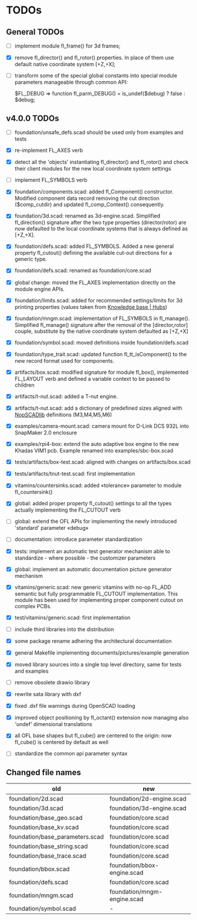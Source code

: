 # TODOs

## General TODOs

- [ ] implement module fl_frame() for 3d frames;
- [x] remove fl_director() and fl_rotor() properties. In place of them use default native coordinate system [+Z,+X];
- [ ] transform some of the special global constants into special module parameters manageable through common API:

    \$FL\_DEBUG ⇒ function fl_parm_DEBUG() = is_undef($debug) ? false : $debug;

## v4.0.0 TODOs

- [ ] foundation/unsafe_defs.scad should be used only from examples and tests
- [x] re-implement FL_AXES verb
- [x] detect all the 'objects' instantiating fl_director() and fl_rotor() and check their client modules for the new local coordinate system settings
- [ ] implement FL_SYMBOLS verb
- [x] foundation/components.scad: added fl_Component() constructor. Modified component data record removing the cut direction ($comp_cutdir) and updated fl_comp_Context() consequently.
- [x] foundation/3d.scad: renamed as 3d-engine.scad. Simplified fl_direction() signature after the two type properties (director/rotor) are now defaulted to the local coordinate systems that is always defined as [+Z,+X].
- [x] foundation/defs.scad: added FL_SYMBOLS. Added a new general property fl_cutout() defining the available cut-out directions for a generic type.
- [x] foundation/defs.scad: renamed as foundation/core.scad
- [x] global change: moved the FL_AXES implementation directly on the module engine APIs.
- [x] foundation/limits.scad: added for recommended settings/limits for 3d printing properties (values taken from [Knowledge base | Hubs](https://www.hubs.com/knowledge-base/))
- [x] foundation/mngm.scad: implementation of FL_SYMBOLS in fl_manage(). Simplified fl_manage() signature after the removal of the [director,rotor] couple, substitute by the native coordinate system defaulted as [+Z,+X]
- [x] foundation/symbol.scad: moved definitions inside foundation/defs.scad
- [x] foundation/type_trait.scad: updated function fl_tt_isComponent() to the new record format used for components.
- [x] artifacts/box.scad: modified signature for module fl_box(), implemented FL_LAYOUT verb and defined a variable context to be passed to children
- [x] artifacts/t-nut.scad: added a T-nut engine.
- [X] artifacts/t-nut.scad: add a dictionary of predefined sizes aligned with [NopSCADlib](https://github.com/nophead/NopSCADlib) definitions (M3,M4,M5,M6)
- [x] examples/camera-mount.scad: camera mount for D-Link DCS 932L into SnapMaker 2.0 enclosure
- [x] examples/rpi4-box: extend the auto adaptive box engine to the new Khadas VIM1 pcb. Example renamed into examples/sbc-box.scad
- [x] tests/artifacts/box-test.scad: aligned with changes on artifacts/box.scad
- [x] tests/artifacts/tnut-test.scad: first implementation
- [x] vitamins/countersinks.scad: added «tolerance» parameter to module fl_countersink()
- [x] global: added proper property fl_cutout() settings to all the types actually implementing the FL_CUTOUT verb
- [ ] global: extend the OFL APIs for implementing the newly introduced 'standard' parameter «debug»
- [ ] documentation: introduce parameter standardization
- [x] tests: implement an automatic test generator mechanism able to standardize - where possible - the customizer parameters
- [x] global: implement an automatic documentation picture generator mechanism
- [x] vitamins/generic.scad: new generic vitamins with no-op FL_ADD semantic but fully programmable FL_CUTOUT implementation. This module has been used for implementing proper component cutout on complex PCBs.
- [x] test/vitamins/generic.scad: first implementation
- [ ] include third libraries into the distribution
- [x] some package rename adhering the architectural documentation
- [x] general Makefile implementing documents/pictures/example generation
- [x] moved library sources into a single top level directory, same for tests and examples
- [ ] remove obsolete drawio library
- [x] rewrite sata library with dxf
- [x] fixed .dxf file warnings during OpenSCAD loading
- [x] improved object positioning by fl_octant() extension now managing also 'undef' dimensional translations
- [x] all OFL base shapes but fl_cube() are centered to the origin: now fl_cube() is centered by default as well
- [ ] standardize the common api parameter syntax


## Changed file names

| old                               | new                           |
| --------                          | --------                      |
| foundation/2d.scad                | foundation/2d-engine.scad     |
| foundation/3d.scad                | foundation/3d-engine.scad     |
| foundation/base_geo.scad          | foundation/core.scad          |
| foundation/base_kv.scad           | foundation/core.scad          |
| foundation/base_parameters.scad   | foundation/core.scad          |
| foundation/base_string.scad       | foundation/core.scad          |
| foundation/base_trace.scad        | foundation/core.scad          |
| foundation/bbox.scad              | foundation/bbox-engine.scad   |
| foundation/defs.scad              | foundation/core.scad          |
| foundation/mngm.scad              | foundation/mngm-engine.scad   |
| foundation/symbol.scad            | -                             |
